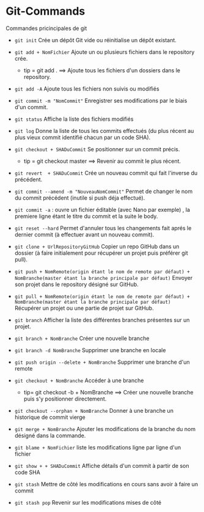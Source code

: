 # Git-Commands
   Commandes pricincipales de git

+ `git init` Crée un dépôt Git vide ou réinitialise un dépôt existant.

 + `git add + NomFichier` Ajoute un ou plusieurs fichiers dans le repository crée.
     + tip = git add . ==> Ajoute tous les fichiers d'un dossiers dans le repository.
     
 + `git add -A` Ajoute tous les fichiers non suivis ou modifiés

 + `git commit -m "NomCommit"` Enregistrer ses modifications par le biais d'un commit.

 + `git status` Affiche la liste des fichiers modifiés

 + `git log` Donne la liste de tous les commits effectués (du plus récent au plus vieux commit identifié chacun par un code SHA). 
     
 + `git checkout + SHADuCommit` Se positionner sur un commit précis.
     + tip = git checkout master ==> Revenir au commit le plus récent.

 + `git revert  + SHADuCommit` Crée un nouveau commit qui fait l'inverse du précédent.

 + `git commit --amend -m "NouveauNomCommit"` Permet de changer le nom du commit précédent (inutile si push déja effectué).
 
 +  `git commit -a` : ouvre un fichier éditable (avec Nano par exemple) , la premiere ligne étant le titre du commit et la suite le body.

 + `git reset --hard` Permet d'annuler tous les changements fait aprés le dernier commit (à effectuer avant un nouveau commit).

 + `git clone + UrlRepositoryGitHub` Copier un repo GitHub dans un dossier (à faire initialement pour récupérer un projet puis préférer git pull).

 + `git push + NomRemote(origin étant le nom de remote par défaut) + NomBranche(master étant la branche principale par défaut)` Envoyer son projet dans le repository désigné sur GitHub.

 + `git pull + NomRemote(origin étant le nom de remote par défaut) + NomBranche(master étant la branche principale par défaut)` Récupérer un projet ou une partie de projet sur GitHub.

 + `git branch` Afficher la liste des différentes branches présentes sur un projet.

 + `git branch + NomBranche` Créer une nouvelle branche

 + `git branch -d NomBranche` Supprimer une branche en locale

 + `git push origin --delete + NomBranche` Supprimer une branche d'un remote 


 + `git checkout + NomBranche` Accéder à une branche
     + tip= git checkout -b + NomBranche ==> Créer une nouvelle branche puis s'y positionner directement.
     
 +  `git checkout --orphan + NomBranche` Donner à une branche un historique de commit vierge

 + `git merge + NomBranche` Ajouter les modifications de la branche du nom désigné dans la commande.

 + `git blame + NomFichier` liste les modifications ligne par ligne d'un fichier

 + `git show + + SHADuCommit` Affiche détails d'un commit à partir de son code SHA

 + `git stash` Mettre de côté les modifications en cours sans avoir à faire un commit

 + `git stash pop` Revenir sur les modifications mises de côté








